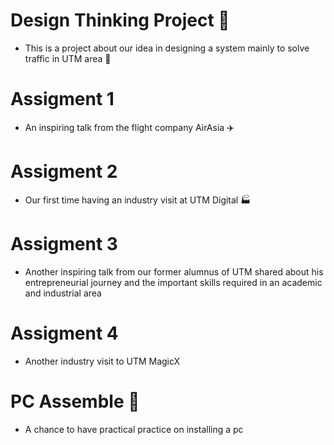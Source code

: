 # Design Thinking Project 🤔
- This is a project about our idea in designing a system mainly to solve traffic in UTM area 🏫

# Assigment 1 
- An inspiring talk from the flight company AirAsia ✈️

# Assigment 2 
- Our first time having an industry visit at UTM Digital 🏭

# Assigment 3 
- Another inspiring talk from our former alumnus of UTM shared about his entrepreneurial journey and the important skills required in an academic and industrial area

# Assigment 4 
- Another industry visit to UTM MagicX
  
# PC Assemble 🔧
- A chance to have practical practice on installing a pc 
